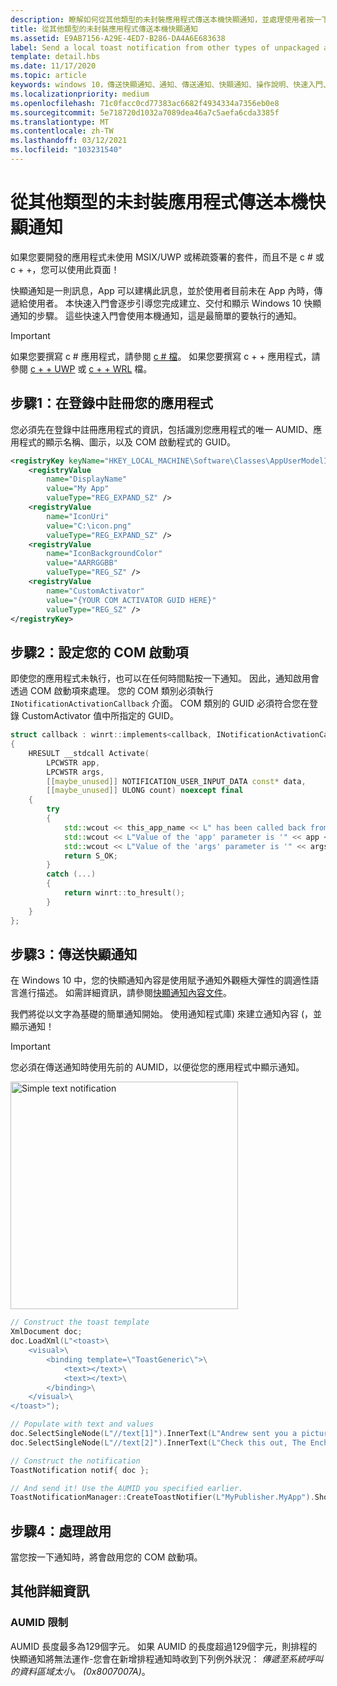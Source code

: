 ```yaml
---
description: 瞭解如何從其他類型的未封裝應用程式傳送本機快顯通知，並處理使用者按一下快顯通知。
title: 從其他類型的未封裝應用程式傳送本機快顯通知
ms.assetid: E9AB7156-A29E-4ED7-B286-DA4A6E683638
label: Send a local toast notification from other types of unpackaged apps
template: detail.hbs
ms.date: 11/17/2020
ms.topic: article
keywords: windows 10，傳送快顯通知、通知、傳送通知、快顯通知、操作說明、快速入門、使用者入門、程式碼範例、逐步解說、其他類型的應用程式、未封裝
ms.localizationpriority: medium
ms.openlocfilehash: 71c0facc0cd77383ac6682f4934334a7356eb0e8
ms.sourcegitcommit: 5e718720d1032a7089dea46a7c5aefa6cda3385f
ms.translationtype: MT
ms.contentlocale: zh-TW
ms.lasthandoff: 03/12/2021
ms.locfileid: "103231540"
---
```

# <a name="send-a-local-toast-notification-from-other-types-of-unpackaged-apps"></a>從其他類型的未封裝應用程式傳送本機快顯通知

如果您要開發的應用程式未使用 MSIX/UWP 或稀疏簽署的套件，而且不是 c # 或 c + +，您可以使用此頁面！

快顯通知是一則訊息，App 可以建構此訊息，並於使用者目前未在 App 內時，傳遞給使用者。 本快速入門會逐步引導您完成建立、交付和顯示 Windows 10 快顯通知的步驟。 這些快速入門會使用本機通知，這是最簡單的要執行的通知。

> [!IMPORTANT]
> 如果您要撰寫 c # 應用程式，請參閱 [c # 檔](send-local-toast.md)。 如果您要撰寫 c + + 應用程式，請參閱 [c + + UWP](send-local-toast-cpp-uwp.md) 或 [c + + WRL](send-local-toast-desktop-cpp-wrl.md) 檔。



## <a name="step-1-register-your-app-in-the-registry"></a>步驟1：在登錄中註冊您的應用程式

您必須先在登錄中註冊應用程式的資訊，包括識別您應用程式的唯一 AUMID、應用程式的顯示名稱、圖示，以及 COM 啟動程式的 GUID。

```xml
<registryKey keyName="HKEY_LOCAL_MACHINE\Software\Classes\AppUserModelId\<YOUR_AUMID>">
    <registryValue
        name="DisplayName"
        value="My App"
        valueType="REG_EXPAND_SZ" />
    <registryValue
        name="IconUri"
        value="C:\icon.png"
        valueType="REG_EXPAND_SZ" />
    <registryValue
        name="IconBackgroundColor"
        value="AARRGGBB"
        valueType="REG_SZ" />
    <registryValue
        name="CustomActivator"
        value="{YOUR COM ACTIVATOR GUID HERE}"
        valueType="REG_SZ" />
</registryKey>
```

## <a name="step-2-set-up-your-com-activator"></a>步驟2：設定您的 COM 啟動項

即使您的應用程式未執行，也可以在任何時間點按一下通知。 因此，通知啟用會透過 COM 啟動項來處理。 您的 COM 類別必須執行 `INotificationActivationCallback` 介面。 COM 類別的 GUID 必須符合您在登錄 CustomActivator 值中所指定的 GUID。

```cpp
struct callback : winrt::implements<callback, INotificationActivationCallback>
{
    HRESULT __stdcall Activate(
        LPCWSTR app,
        LPCWSTR args,
        [[maybe_unused]] NOTIFICATION_USER_INPUT_DATA const* data,
        [[maybe_unused]] ULONG count) noexcept final
    {
        try
        {
            std::wcout << this_app_name << L" has been called back from a notification." << std::endl;
            std::wcout << L"Value of the 'app' parameter is '" << app << L"'." << std::endl;
            std::wcout << L"Value of the 'args' parameter is '" << args << L"'." << std::endl;
            return S_OK;
        }
        catch (...)
        {
            return winrt::to_hresult();
        }
    }
};
```



## <a name="step-3-send-a-toast"></a>步驟3：傳送快顯通知

在 Windows 10 中，您的快顯通知內容是使用賦予通知外觀極大彈性的調適性語言進行描述。 如需詳細資訊，請參閱[快顯通知內容文件](adaptive-interactive-toasts.md)。

我們將從以文字為基礎的簡單通知開始。 使用通知程式庫) 來建立通知內容 (，並顯示通知！

> [!IMPORTANT]
> 您必須在傳送通知時使用先前的 AUMID，以便從您的應用程式中顯示通知。

<img alt="Simple text notification" src="images/send-toast-01.png" width="364"/>

```cpp
// Construct the toast template
XmlDocument doc;
doc.LoadXml(L"<toast>\
    <visual>\
        <binding template=\"ToastGeneric\">\
            <text></text>\
            <text></text>\
        </binding>\
    </visual>\
</toast>");

// Populate with text and values
doc.SelectSingleNode(L"//text[1]").InnerText(L"Andrew sent you a picture");
doc.SelectSingleNode(L"//text[2]").InnerText(L"Check this out, The Enchantments in Washington!");

// Construct the notification
ToastNotification notif{ doc };

// And send it! Use the AUMID you specified earlier.
ToastNotificationManager::CreateToastNotifier(L"MyPublisher.MyApp").Show(notif);
```


## <a name="step-4-handling-activation"></a>步驟4：處理啟用

當您按一下通知時，將會啟用您的 COM 啟動項。


## <a name="more-details"></a>其他詳細資訊

### <a name="aumid-restrictions"></a>AUMID 限制

AUMID 長度最多為129個字元。 如果 AUMID 的長度超過129個字元，則排程的快顯通知將無法運作-您會在新增排程通知時收到下列例外狀況： *傳遞至系統呼叫的資料區域太小。 (0x8007007A)*。